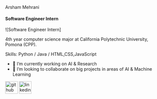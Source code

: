 Arsham Mehrani
#### Software Engineer Intern
![Software Engineer Intern]

4th year computer science major at California Polytechnic University, Pomona (CPP). 

Skills: Python / Java / HTML,CSS,JavaScript

- 🔭 I’m currently working on AI & Research  
- 👯 I’m looking to collaborate on big projects in areas of AI & Machine Learning 


[<img src='https://cdn.jsdelivr.net/npm/simple-icons@3.0.1/icons/github.svg' alt='github' height='40'>](https://github.com/Arsham1024)  [<img src='https://cdn.jsdelivr.net/npm/simple-icons@3.0.1/icons/linkedin.svg' alt='linkedin' height='40'>](https://www.linkedin.com/in/https://www.linkedin.com/in/arsham-mehrani//)  



<!--
**Arsham1024/Arsham1024** is a ✨ _special_ ✨ repository because its `README.md` (this file) appears on your GitHub profile.

Here are some ideas to get you started:

- 🔭 I’m currently working on ...
- 🌱 I’m currently learning ...
- 👯 I’m looking to collaborate on ...
- 🤔 I’m looking for help with ...
- 💬 Ask me about ...
- 📫 How to reach me: ...
- 😄 Pronouns: ...
- ⚡ Fun fact: ...
-->
